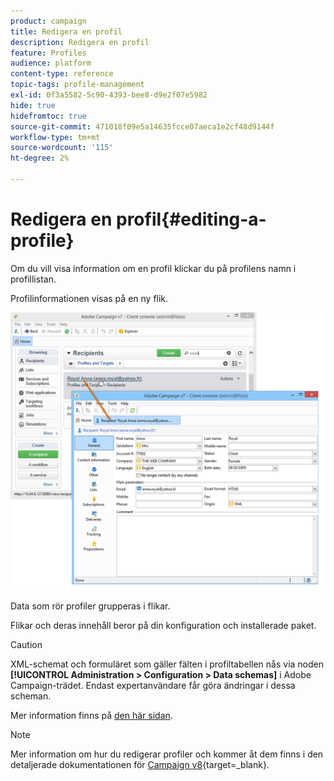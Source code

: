```yaml
---
product: campaign
title: Redigera en profil
description: Redigera en profil
feature: Profiles
audience: platform
content-type: reference
topic-tags: profile-management
exl-id: 0f3a5582-5c90-4393-bee8-d9e2f07e5982
hide: true
hidefromtoc: true
source-git-commit: 471018f09e5a14635fcce07aeca1e2cf48d9144f
workflow-type: tm+mt
source-wordcount: '115'
ht-degree: 2%

---
```


# Redigera en profil{#editing-a-profile}



Om du vill visa information om en profil klickar du på profilens namn i profillistan.

Profilinformationen visas på en ny flik.

![](assets/s_user_recipient_edit.png)

Data som rör profiler grupperas i flikar.

Flikar och deras innehåll beror på din konfiguration och installerade paket.

>[!CAUTION]
>
>XML-schemat och formuläret som gäller fälten i profiltabellen nås via noden **[!UICONTROL Administration > Configuration > Data schemas]** i Adobe Campaign-trädet. Endast expertanvändare får göra ändringar i dessa scheman.
>
>Mer information finns på [den här sidan](../../configuration/using/about-schema-edition.md).

>[!NOTE]
>
>Mer information om hur du redigerar profiler och kommer åt dem finns i den detaljerade dokumentationen för [Campaign v8](https://experienceleague.adobe.com/sv/docs/campaign/campaign-v8/audience/view-profiles){target=_blank}.



<!--
## General tab {#general-tab}

This screen contains all general data about the selected profile. In particular, it contains the last name, first name, email address, email reception format, etc. It looks like this:

![](assets/s_ncs_user_profile_general_tab.png)

>[!NOTE]
>
>When the **[!UICONTROL No longer contact (by any channel)]** option is selected, this means that the profile is on denylist, i.e. the profile has expressed a wish not to be contacted (for example, by clicking an unsubscription link in a newsletter). They will no longer be targeted by deliveries on any channel (email, direct mail, etc.). For more on this, refer to [this page](../../delivery/using/understanding-quarantine-management.md).

## Contact information tab {#contact-information-tab}

This screen contains the direct mail address of the selected profile. It looks like this:

![](assets/s_ncs_user_profile_details_tab.png)

This screen shows the quality index of the address, as well as how many errors the address contains. This information is used directly by the mail carrier based on the number of errors found during previous deliveries, and is not modifiable manually.

## Other tab {#other-tab}

This screen contains user-defined fields that can be personalized based on requirements. You can also change the names of the fields and define their format, via **[!UICONTROL Field properties...]**, as shown below:

![](assets/s_ncs_user_profile_others_tab.png)

>[!NOTE]
>
>For more on field properties and on adding fields, refer to [this page](../../configuration/using/new-field-wizard.md).

## Lists tab {#lists-tab}

This screen displays the group(s) to which the selected profile belongs. Click **[!UICONTROL Add]** to subscribe the profile to a list. Click **[!UICONTROL Detail]** to display the description and the list of profiles in the selected list.

![](assets/s_ncs_user_profile_groups_tab_details.png)

For more on this, refer to [Create and manage lists](../../platform/using/creating-and-managing-lists.md).

## Subscriptions tab {#subscriptions-tab}

This screen contains the information services to which the profile has subscribed.

![](assets/s_ncs_user_profile_subscript_tab_details.png)

The **[!UICONTROL Detail]** button displays the properties of the selected subscription. The **[!UICONTROL Add]** button is used to add a new subscription manually.

For more on this, refer to [this page](../../delivery/using/managing-subscriptions.md).

## Deliveries tab {#deliveries-tab}

This screen displays the delivery logs for the selected profile. You can also display the labels, dates, and status of the delivery actions addressed to the profile via all channels.

![](assets/s_ncs_user_profile_delivery_tab.png)

## Tracking tab {#tracking-tab}

This screen lets you view the tracking logs for the selected profile. This information is used to track profile behavior following deliveries.

![](assets/s_ncs_user_profile_tracking_tab.png)

This tab shows the cumulative total of all URLs tracked in deliveries.

The list is configurable, and usually contains: the URL clicked, date and time of click, and the document that contained the URL.

>[!NOTE]
>
>For more on tracking functionality, please refer to [this page](../../delivery/using/delivery-dashboard.md).

-->